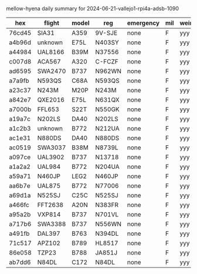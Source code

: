 mellow-hyena daily summary for 2024-06-21-vallejo1-rpi4a-adsb-1090

|hex|flight|model|reg|emergency|mil|weirdo|
|--|--|--|--|--|--|--|
|76cd45|SIA31|A359|9V-SJE|none|F|yyy|
|a4b96d|unknown|E75L|N403SY|none|F|yyy|
|a44984|UAL8166|B39M|N37556|none|F|yyy|
|c007d8|ACA567|A320|C-FCZF|none|F|yyy|
|ad6595|SWA2470|B737|N962WN|none|F|yyy|
|a7a9fb|N593QS|C68A|N593QS|none|F|yyy|
|a23c37|N243M|M20P|N243M|none|F|yyy|
|a842e7|QXE2016|E75L|N631QX|none|F|yyy|
|a7000b|FFL653|S22T|N550GK|none|F|yyy|
|a19a7c|N202LS|DA40|N202LS|none|F|yyy|
|a1c2b3|unknown|B772|N212UA|none|F|yyy|
|ac1e31|N880DS|DA40|N880DS|none|F|yyy|
|ac0519|SWA3037|B38M|N8739L|none|F|yyy|
|a097ce|UAL3902|B737|N13718|none|F|yyy|
|a1a2a2|UAL984|B772|N204UA|none|F|yyy|
|a59a71|N460JP|LEG2|N460JP|none|F|yyy|
|aa6b7e|UAL875|B772|N77006|none|F|yyy|
|a69d1a|N525SJ|C25C|N525SJ|none|F|yyy|
|a466fc|FFT2638|A20N|N383FR|none|F|yyy|
|a95a2b|VXP814|B737|N701VL|none|F|yyy|
|a717b6|SWA3388|B737|N556WN|none|F|yyy|
|a491fb|DAL397|B763|N394DL|none|F|yyy|
|71c517|APZ102|B789|HL8517|none|F|yyy|
|86e058|TZP23|B788|JA851J|none|F|yyy|
|ab7dd6|N84DL|C172|N84DL|none|F|yyy|
